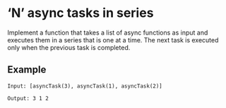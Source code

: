 # ‘N’ async tasks in series

Implement a function that takes a list of async functions as input and executes them in a series that is one at a time. The next task is executed only when the previous task is completed.

## Example

```
Input: [asyncTask(3), asyncTask(1), asyncTask(2)]

Output: 3 1 2
```